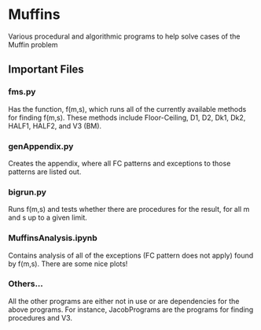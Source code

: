 # Muffins
Various procedural and algorithmic programs to help solve cases of the Muffin problem

## Important Files

### fms.py
Has the function, f(m,s), which runs all of the currently available methods for finding f(m,s).
These methods include Floor-Ceiling, D1, D2, Dk1, Dk2, HALF1, HALF2, and V3 (BM).

### genAppendix.py
Creates the appendix, where all FC patterns and exceptions to those patterns are listed out.

### bigrun.py
Runs f(m,s) and tests whether there are procedures for the result, for all m and s up to a given
limit.

### MuffinsAnalysis.ipynb
Contains analysis of all of the exceptions (FC pattern does not apply) found by f(m,s). There
are some nice plots!

### Others...
All the other programs are either not in use or are dependencies for the above programs. For
instance, JacobPrograms are the programs for finding procedures and V3.